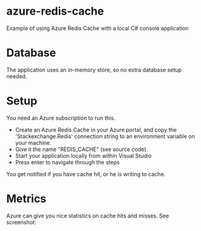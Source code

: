 # azure-redis-cache
Example of using Azure Redis Cache with a local C# console application

# Database
The application uses an in-memory store, so no extra database setup needed.

# Setup
You need an Azure subscription to run this.

* Create an Azure Redis Cache in your Azure portal, and copy the 'Stackexchange.Redis' connection string to an environment variable on your machine.
* Give it the name "REDIS_CACHE" (see source code).
* Start your application locally from within Visual Studio
* Press enter to navigate through the steps

You get notified if you have cache hit, or he is writing to cache.

# Metrics
Azure can give you nice statistics on cache hits and misses.
See screenshot:


